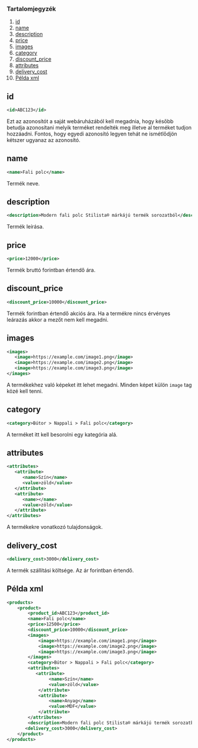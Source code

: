 ### Tartalomjegyzék
1. [id](#id)
1. [name](#name)
1. [description](#description)
1. [price](#price)
1. [images](#images)
1. [category](#category)
1. [discount_price](#discount_price)
1. [attributes](#attributes)
1. [delivery_cost](#delivery_cost)
1. [Példa xml](#példa-xml)

## id
```xml
<id>ABC123</id>
```
Ezt az azonosítót a saját webáruházából kell megadnia, hogy később betudja azonosítani melyik terméket rendelték meg illetve al terméket tudjon hozzáadni.
Fontos, hogy egyedi azonosító legyen tehát ne ismétlődjön kétszer ugyanaz az azonosító.

## name
```xml
<name>Fali polc</name>
```
Termék neve.

## description
```xml
<description>Modern fali polc Stilista® márkájú termék sorozatból</description>
```
Termék leírása.

## price
```xml
<price>12000</price>
```
Termék bruttó forintban értendő ára.

## discount_price
```xml
<discount_price>10000</discount_price>
```
Termék forintban értendő akciós ára.
Ha a termékre nincs érvényes leárazás akkor a mezőt nem kell megadni.

## images
```xml
<images>
   <image>https://example.com/image1.png</image>
   <image>https://example.com/image2.png</image>
   <image>https://example.com/image3.png</image>
</images>
```
A termékekhez való képeket itt lehet megadni.
Minden képet külön `image` tag közé kell tenni.

## category
```xml
<category>Bútor > Nappali > Fali polc</category>
```
A terméket itt kell besorolni egy kategória alá.

## attributes
```xml
<attributes>
   <attribute>
      <name>Szín</name>
      <value>zöld</value>
   </attribute>
   <attribute>
      <name></name>
      <value>zöld</value>
   </attribute>
</attributes>
```
A termékekre vonatkozó tulajdonságok.

## delivery_cost
```xml
<delivery_cost>3000</delivery_cost>
```
A termék szállítási költsége.
Az ár forintban értendő.

## Példa xml
```xml
<products>
    <product>
        <product_id>ABC123</product_id>
        <name>Fali polc</name>
        <price>12500</price>
        <discount_price>10000</discount_price>
        <images>
            <image>https://example.com/image1.png</image>
            <image>https://example.com/image2.png</image>
            <image>https://example.com/image3.png</image>
        </images>
        <category>Bútor > Nappali > Fali polc</category>
        <attributes>
           <attribute>
                <name>Szín</name>
                <value>zöld</value>
            </attribute>
            <attribute>
                <name>Anyag</name>
                <value>MDF</value>
            </attribute>
        </attributes>
        <description>Modern fali polc Stilista® márkájú termék sorozatból VOLATO köszönhetően a lebegtető hatásnak gyönyörű kelléke lesz a szobának. Polc szélessége 3,8 cm és max. teherbírása 10 kg függően a fal anyagától, amelyre a polc el lesz helyezve.</description>
       <delivery_cost>3000</delivery_cost>
    </product>
</products>
```
